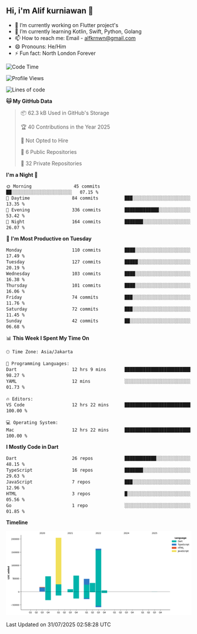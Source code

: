 ## Hi, i'm Alif kurniawan 👋

- 🔭 I’m currently working on Flutter project's
- 🌱 I’m currently learning Kotlin, Swift, Python, Golang
- 📫 How to reach me: Email - alfkrnwn@gmail.com
- 😄 Pronouns: He/Him
- ⚡ Fun fact: North London Forever

<!--START_SECTION:waka-->
![Code Time](http://img.shields.io/badge/Code%20Time-163%20hrs%208%20mins-blue)

![Profile Views](http://img.shields.io/badge/Profile%20Views-16-blue)

![Lines of code](https://img.shields.io/badge/From%20Hello%20World%20I%27ve%20Written-598.7%20thousand%20lines%20of%20code-blue)

**🐱 My GitHub Data** 

> 📦 62.3 kB Used in GitHub's Storage 
 > 
> 🏆 40 Contributions in the Year 2025
 > 
> 🚫 Not Opted to Hire
 > 
> 📜 6 Public Repositories 
 > 
> 🔑 32 Private Repositories 
 > 
**I'm a Night 🦉** 

```text
🌞 Morning                45 commits          ██░░░░░░░░░░░░░░░░░░░░░░░   07.15 % 
🌆 Daytime                84 commits          ███░░░░░░░░░░░░░░░░░░░░░░   13.35 % 
🌃 Evening                336 commits         █████████████░░░░░░░░░░░░   53.42 % 
🌙 Night                  164 commits         ███████░░░░░░░░░░░░░░░░░░   26.07 % 
```
📅 **I'm Most Productive on Tuesday** 

```text
Monday                   110 commits         ████░░░░░░░░░░░░░░░░░░░░░   17.49 % 
Tuesday                  127 commits         █████░░░░░░░░░░░░░░░░░░░░   20.19 % 
Wednesday                103 commits         ████░░░░░░░░░░░░░░░░░░░░░   16.38 % 
Thursday                 101 commits         ████░░░░░░░░░░░░░░░░░░░░░   16.06 % 
Friday                   74 commits          ███░░░░░░░░░░░░░░░░░░░░░░   11.76 % 
Saturday                 72 commits          ███░░░░░░░░░░░░░░░░░░░░░░   11.45 % 
Sunday                   42 commits          ██░░░░░░░░░░░░░░░░░░░░░░░   06.68 % 
```


📊 **This Week I Spent My Time On** 

```text
🕑︎ Time Zone: Asia/Jakarta

💬 Programming Languages: 
Dart                     12 hrs 9 mins       █████████████████████████   98.27 % 
YAML                     12 mins             ░░░░░░░░░░░░░░░░░░░░░░░░░   01.73 % 

🔥 Editors: 
VS Code                  12 hrs 22 mins      █████████████████████████   100.00 % 

💻 Operating System: 
Mac                      12 hrs 22 mins      █████████████████████████   100.00 % 
```

**I Mostly Code in Dart** 

```text
Dart                     26 repos            ████████████░░░░░░░░░░░░░   48.15 % 
TypeScript               16 repos            ███████░░░░░░░░░░░░░░░░░░   29.63 % 
JavaScript               7 repos             ███░░░░░░░░░░░░░░░░░░░░░░   12.96 % 
HTML                     3 repos             █░░░░░░░░░░░░░░░░░░░░░░░░   05.56 % 
Go                       1 repo              ░░░░░░░░░░░░░░░░░░░░░░░░░   01.85 % 
```



**Timeline**

![Lines of Code chart](https://raw.githubusercontent.com/awanderer11/awanderer11/main/assets/bar_graph.png)


 Last Updated on 31/07/2025 02:58:28 UTC
<!--END_SECTION:waka-->
